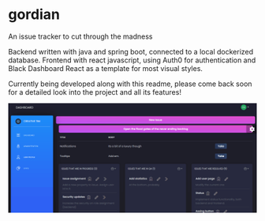 # gordian
An issue tracker to cut through the madness

Backend written with java and spring boot, connected to a local dockerized database. Frontend with react javascript, using Auth0 for authentication and Black Dashboard React as a template for most visual styles.

Currently being developed along with this readme, please come back soon for a detailed look into the project and all its features!

![Crud](gifs/CRUD.gif)
